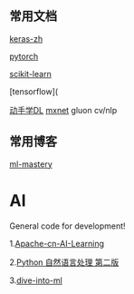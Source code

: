## 常用文档

[keras-zh](https://keras.io/zh/)

[pytorch](https://pytorch.apachecn.org/docs/1.0/#/)

[scikit-learn](https://sklearn.apachecn.org/)

[tensorflow](

[动手学DL](https://zh.gluon.ai/index.html) [mxnet](http://mxnet.incubator.apache.org/)  gluon cv/nlp

## 常用博客

[ml-mastery](https://machinelearningmastery.com/)


# AI
General code for development!

1.[Apache-cn-AI-Learning](https://github.com/apachecn/AiLearning)

2.[Python 自然语言处理 第二版](https://usyiyi.github.io/nlp-py-2e-zh/)

3.[dive-into-ml](https://github.com/hangtwenty/dive-into-machine-learning)


